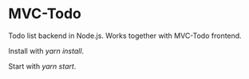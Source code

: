 # MVC-Todo
Todo list backend in Node.js. Works together with MVC-Todo frontend.

Install with _yarn install_.

Start with _yarn start_.
